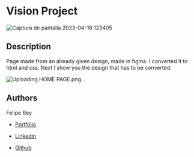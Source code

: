 # Vision Project

![Captura de pantalla 2023-04-18 123405](https://user-images.githubusercontent.com/110480389/232786797-c97eadcf-198a-4bba-89ea-f715165dcf60.png)

## Description
Page made from an already given design, made in figma. I converted it to html and css. Next I show you the design that has to be converted:

![Uploading HOME PAGE.png…]()

## Authors
    
 Felipe Rey

* [Portfolio](https://katherineoelsner.com/)

* [Linkedin](https://www.linkedin.com/in/felipe-r-408406250/)

* [Github](https://github.com/felipereyr)



